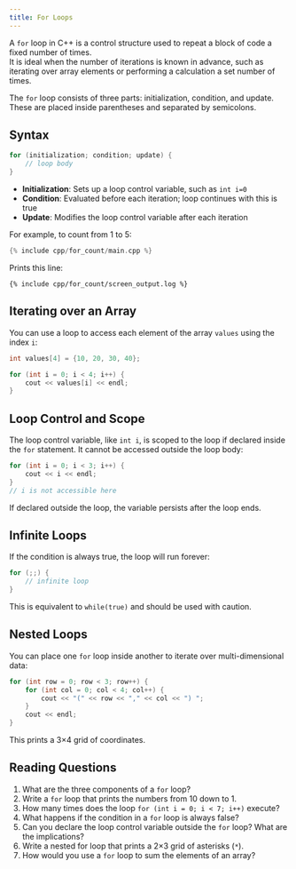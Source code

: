 ```yaml
---
title: For Loops
---
```


A `for` loop in C++ is a control structure used to repeat a block of code a fixed number of times.  
It is ideal when the number of iterations is known in advance, such as iterating over array elements or performing a calculation a set number of times.

The `for` loop consists of three parts: initialization, condition, and update.  
These are placed inside parentheses and separated by semicolons.

## Syntax

```cpp
for (initialization; condition; update) {
    // loop body
}
```

* __Initialization__: Sets up a loop control variable, such as `int i=0`
* __Condition__: Evaluated before each iteration; loop continues with this is true
* __Update__: Modifies the loop control variable after each iteration

For example, to count from 1 to 5:

```cpp
{% include cpp/for_count/main.cpp %}
```
Prints this line:

```text
{% include cpp/for_count/screen_output.log %}
```

## Iterating over an Array

You can use a loop to access each element of the array `values` using the index `i`:

```cpp
int values[4] = {10, 20, 30, 40};

for (int i = 0; i < 4; i++) {
    cout << values[i] << endl;
}
```

## Loop Control and Scope
The loop control variable, like `int i`, is scoped to the loop if declared inside the `for` statement.
It cannot be accessed outside the loop body:

```cpp
for (int i = 0; i < 3; i++) {
    cout << i << endl;
}
// i is not accessible here
```

If declared outside the loop, the variable persists after the loop ends.

## Infinite Loops

If the condition is always true, the loop will run forever:

```cpp
for (;;) {
    // infinite loop
}
```

This is equivalent to `while(true)` and should be used with caution.

## Nested Loops

You can place one `for` loop inside another to iterate over multi-dimensional data:

```cpp
for (int row = 0; row < 3; row++) {
    for (int col = 0; col < 4; col++) {
        cout << "(" << row << "," << col << ") ";
    }
    cout << endl;
}
```

This prints a 3×4 grid of coordinates.

## Reading Questions
1. What are the three components of a `for` loop?
1. Write a `for` loop that prints the numbers from 10 down to 1.
1. How many times does the loop `for (int i = 0; i < 7; i++)` execute?
1. What happens if the condition in a `for` loop is always false?
1. Can you declare the loop control variable outside the `for` loop? What are the implications?
1. Write a nested for loop that prints a 2×3 grid of asterisks (`*`).
1. How would you use a `for` loop to sum the elements of an array?
